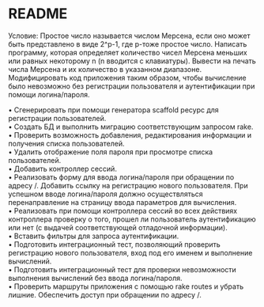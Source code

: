 # README
Условие:
Простое число называется числом Мерсена, если оно может быть представлено в виде 2^p-1, где р-тоже простое число. Написать программу, которая определяет количество чисел Мерсена меньших или равных некоторому n (n вводится с клавиатуры). Вывести на печать числа Мерсена и их количество в указанном диапазоне.
Модифицировать код приложения таким образом, чтобы вычисление было невозможно без регистрации пользователя и аутентификации при помощи логина/пароля.

• Сгенерировать при помощи генератора scaffold ресурс для регистрации пользователей.  
• Создать БД и выполнить миграцию соответствующим запросом rake.  
• Проверить возможность добавления, редактирования информации и получения списка пользователей.  
• Удалить отображение поля пароля при просмотре списка пользователей.  
• Добавить контроллер сессий.  
• Реализовать форму для ввода логина/пароля при обращении по адресу /. Добавить ссылку на регистрацию нового пользователя. При успешном вводе логина/пароля должно осуществляться перенаправление на страницу ввода параметров для вычисления.  
• Реализовать при помощи контроллера сессий во всех действиях контроллера проверку о того, прошел ли пользователь аутентификацию или нет (с выдачей соответствующей отладочной информации).  
• Вставить фильтры для запроса аутентификации.  
• Подготовить интеграционный тест, позволяющий проверить регистрацию нового пользователя, вход под его именем и выполнение вычислений.  
• Подготовить интеграционный тест для проверки невозможности выполнения вычислений без ввода логина/пароля.  
• Проверить маршруты приложения с помощью rake routes и убрать лишние. Обеспечить доступ при обращении по адресу /.  
 
